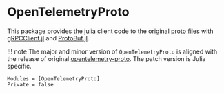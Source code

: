 # OpenTelemetryProto

This package provides the julia client code to the original [proto files](https://github.com/open-telemetry/opentelemetry-proto) with [gRPCClient.jl](https://github.com/JuliaComputing/gRPCClient.jl) and [ProtoBuf.jl](https://github.com/JuliaIO/ProtoBuf.jl).

!!! note
    The major and minor version of `OpenTelemetryProto` is aligned with the release of original [opentelemetry-proto](https://github.com/open-telemetry/opentelemetry-proto/releases). The patch version is Julia specific.

```@autodocs
Modules = [OpenTelemetryProto]
Private = false
```